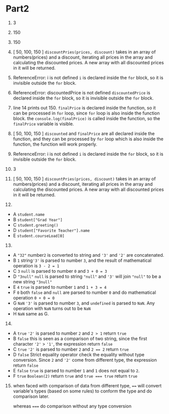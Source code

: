 # Part2

1. 3
2. 150
3. 150
4. [ 50, 100, 150 ]
   `discountPries(prices, discount)` takes in an array of numbers(prices) and a discount, iterating all prices in the array and calculating the discounted prices. A new array with all discounted prices in it will be returned.

5. ReferenceError: i is not defined
   `i` is declared inside the `for` block, so it is invisible outside the `for` block.

6. ReferenceError: discountedPrice is not defined
   `discountedPrice` is declared inside the `for` block, so it is invisible outside the `for` block.

7. line 14 prints out 150.
   `finalPrice` is declared inside the function, so it can be processed in `for` loop, since `for` loop
   is also inside the function block. the `console.log(finalPrice)` is called inside the function, so the
   `finalPrice` variable is visible.

8. [ 50, 100, 150 ]
   `discounted` and `finalPrice` are all declared inside the function, and they can be processed by `for` loop
   which is also inside the function, the function will work properly.

9. ReferenceError: i is not defined
    `i` is declared inside the `for` block, so it is invisible outside the `for` block.

10. 3
11. [ 50, 100, 150 ]
    `discountPries(prices, discount)` takes in an array of numbers(prices) and a discount, iterating all prices in the array and calculating the discounted prices. A new array with all discounted prices in it will be returned.

12.  

- A `student.name` 
- B `student["Grad Year"]`
- C `student.greeting()`
- D `student["Favorite Teacher"].name`
- E `student.courseLoad[0]`

13. 

- A `"32"`
  number`2` is converted to string and `'3'` and `'2'` are concatenated.
- B `1` 
  string`'3'` is parsed to number `3`, and the result of mathematical operation is `3 - 2 = 1`
- C `3`
  `null` is parsed to number `0` and `3 + 0 = 3`
- D `"3null"`
  `null` is parsed to string `"null"` and `'3'` will join `"null"` to be a new string `"3null"`
- E `4`
  `true` is parsed to number `1` and `1 + 3 = 4`
- F `0`
  both `false` and `null` are parsed to number `0` and do mathematical operation `0 + 0 = 0`
- G `NaN`
  `'3'` is parsed to number `3`, and `undefined` is parsed to `NaN`. Any operation with `NaN` turns out to be `NaN`
- H `NaN`
  same as G.

14. 

- A `true`
  `'2'` is parsed to number `2` and `2 > 1` return `true`
- B `false`
  this is seen as a comparison of two string, since the first character `'2'` > `'1'`, the expression return `false`
- C `true`
  `'2'` is parsed to number `2` and `2 == 2` return `true`
- D `false`
  Strict equality operator check the equality without type conversion. Since `2` and  `'2'` come from different type, the expression return `false`
- E `false`
  `true` is parsed to number `1` and `1` does not equal to `2`.
- F `true`
  `Boolean(2)` return `true` and `true === true` return `true`

15. when faced with comparison of data from different type, `==` will convert variable's types (based on some rules) to conform the type and do comparison later.
    
    whereas `===` do comparison without any type conversion
